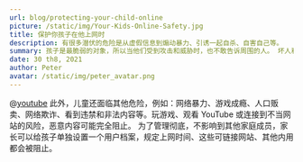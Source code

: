 ```yaml
---
url: blog/protecting-your-child-online
picture: /static/img/Your-Kids-Online-Safety.jpg
title: 保护你孩子在他上网时
description: 有很多潜伏的危险是从虚假信息到煽动暴力、引诱一起自杀、自害自己等。
summary: 孩子是最脆弱的对象，所以当他们受到攻击和威胁时，也不敢告诉周围的人。 坏人利用这些心理和弱点来欺骗和虐待受害者。 根据联合国儿童基金会、劳动局、荣军和社会事务部和国家失踪和受虐儿童中心的报告综合统计，共报告了706,435起网络空间虐待儿童案件。根据报告数据，于2018年每天约有72万张儿童性虐待照片在网上发上。
date: 30 th8, 2021
author: Peter
avatar: /static/img/peter_avatar.png
---
```

@[youtube](https://www.youtube.com/watch?v=tHoSYm5hFmU)
此外，儿童还面临其他危险，例如：网络暴力、游戏成瘾、人口贩卖、网络欺诈、看到违禁和非法内容等。玩游戏、观看 YouTube 或连接到不当网站的风险，恶意内容可能完全阻止。 为了管理彻底，不影响到其他家庭成员，家长可以给孩子单独设置一个用户档案，规定上网时间、这些可链接网站、其他内用都会被阻止。